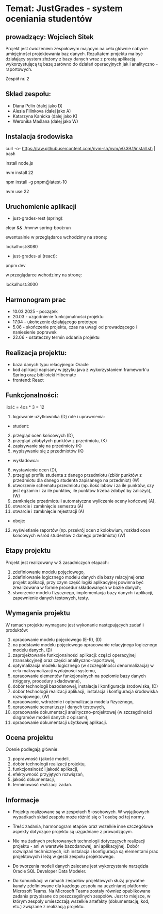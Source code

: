 # Temat: JustGrades - system oceniania studentów
## prowadzący: Wojciech Sitek
Projekt jest ćwiczeniem zespołowym mającym na celu głównie nabycie umiejętności projektowania baz danych. Rezultatem projektu ma być działający system złożony z bazy danych wraz z prostą aplikacją wykorzystującą tę bazę zarówno do działań operacyjnych jak i analityczno - raportowych.

Zespół nr. 2
## Skład zespołu:
* Diana Pelin (dalej jako D)
* Alesia Filinkova (dalej jako A)
* Katarzyna Kanicka (dalej jako K)
* Weronika Maślana (dalej jako W)

## Instalacja środowiska
curl -o- https://raw.githubusercontent.com/nvm-sh/nvm/v0.39.1/install.sh | bash

install node.js

nvm install 22

npm install -g pnpm@latest-10

nvm use 22

## Uruchomienie aplikacji
* just-grades-rest (spring):

 clear && ./mvnw spring-boot:run

ewentualnie w przeglądarce wchodzimy na stronę:

 lockalhost:8080

* just-grades-ui (react):

 pnpm dev

w przeglądarce wchodzimy na stronę:

 lockalhost:3000

## Harmonogram prac
* 10.03.2025 - początek
* 20.03 - uzgodnienie funkcjonalności projektu
* 17.04 - ukończenie działającego prototypu
* 5.06 - skończenie projektu, czas na uwagi od prowadzącego i naniesienie poprawek
* 22.06 - ostateczny termin oddania projektu

## Realizacja projektu:
* baza danych typu relacyjnego: Oracle
* kod aplikacji napisany w języku java z wykorzystaniem framework'u Spring oraz biblioteki Hibernate
* frontend: React

## Funkcjonalności:
ilość = 4os * 3 = 12
1. logowanie użytkownika (D) 
role i uprawnienia:
* student:
2. przegląd ocen końcowych (D),
3. przegląd zdobytych punktów z przedmiotu, (K)
4. zapisywanie się na przedmioty (K)
5. wypisywanie się z przedmiotów (K)
* wykładowca:
6. wystawienie ocen (D),
7. przegląd profilu studenta z danego przedmiotu (zbiór punktów z przedmiotu dla danego studenta zapisanego na przedmiot) (W)
8. utworzenie schematu przedmiotu (np. ilość labów i za ile punktów, czy jest egzamin i za ile punktów, ile punktów trzeba zdobyć by zaliczyć), (W)
9.  zamknięcie przedmiotu i automatyczne wyliczenie oceny końcowej (A),
10. otwarcie i zamknięcie semestru (A)
11. otwarcie i zamknięcie rejestracji (A)
* oboje:
12. wyświetlanie raportów (np. przekrój ocen z kolokwium, rozkład ocen końcowych wśród studentów z danego przedmiotu) (W)


## Etapy projektu
Projekt jest realizowany w 3 zasadniczych etapach:

1. zdefiniowanie modelu pojęciowego,
2. zdefiniowanie logicznego modelu danych dla bazy relacyjnej oraz projekt aplikacji, przy czym część logiki aplikacyjnej powinna być zrealizowana w formie procedur składowanych w bazie danych;
3. stworzenie modelu fizycznego, implementacja bazy danych i aplikacji, zapewnienie danych testowych, testy.

## Wymagania projektu
W ramach projektu wymagane jest wykonanie następujących zadań i produktów:

1. opracowanie modelu pojęciowego (E-R), (D)
2. na podstawie modelu pojęciowego opracowanie relacyjnego logicznego modelu danych, (D)
3. zaprojektowanie funkcjonalności aplikacji: części operacyjnej (transakcyjnej) oraz części analityczno-raportowej,
4. optymalizacja modelu logicznego (w szczególności denormalizacja) w celu maksymalizacji wydajności systemu,
5. opracowanie elementów funkcjonalnych na poziomie bazy danych (triggery, procedury składowane),
6. dobór technologii bazodanowej, instalacja i konfiguracja środowiska, (D)
7. dobór technologii realizacji aplikacji, instalacja i konfiguracja środowiska rozwojowego, (W)
8. opracowanie, wdrożenie i optymalizacja modelu fizycznego,
9. opracowanie scenariuszy i danych testowych,
10. opracowanie dokumentacji analityczno-projektowej (w szczególności diagramów modeli danych z opisami),
11. opracowanie dokumentacji użytkowej aplikacji.

## Ocena projektu
Ocenie podlegają głównie:

1. poprawność i jakość modeli,
2. dobór technologii realizacji projektu,
3. funkcjonalność i jakość aplikacji,
4. efektywność przyjętych rozwiązań,
5. jakość dokumentacji,
6. terminowość realizacji zadań.

## Informacje
* Projekty realizowane są w zespołach 5-osobowych. W wyjątkowych wypadkach skład zespołu może różnić się o 1 osobę od tej normy.

* Treść zadania, harmonogram etapów oraz wszelkie inne szczegółowe aspekty dotyczące projektu są uzgadniane z prowadzącym.

* Nie ma żadnych preferowanych technologii dotyczących realizacji projektu - ani w warstwie bazodanowej, ani aplikacyjnej. Dobór rozwiązań technicznych, ich instalacja i konfiguracja są elementami prac projektowych i leżą w gestii zespołu projektowego.

* Do tworzenia modeli danych zalecane jest wykorzystanie narzędzia Oracle SQL Developer Data Modeler.

* Do komunikacji w ramach zespołów projektowych służą prywatne kanały zdefiniowane dla każdego zespołu na uczelnianej platformie Microsoft Teams. Na Microsoft Teams zostały również opublikowane zadania przypisane do poszczególnych zespołów. Jest to miejsce, w którym zespoły umieszczają wszelkie artefakty (dokumentację, kod, etc.) związane z realizacją projektu.
